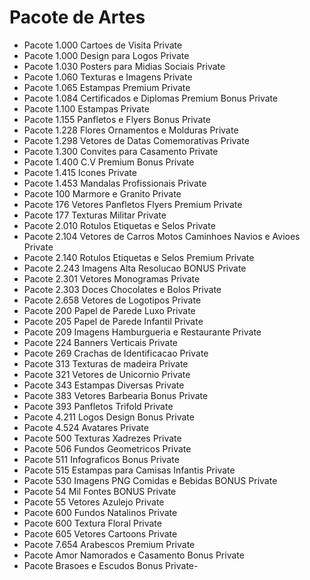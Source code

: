 # Pacote de Artes

- Pacote 1.000 Cartoes de Visita Private
- Pacote 1.000 Design para Logos Private
- Pacote 1.030 Posters para Midias Sociais Private
- Pacote 1.060 Texturas e Imagens Private
- Pacote 1.065 Estampas Premium Private
- Pacote 1.084 Certificados e Diplomas Premium Bonus Private
- Pacote 1.100 Estampas Private
- Pacote 1.155 Panfletos e Flyers Bonus Private
- Pacote 1.228 Flores Ornamentos e Molduras Private
- Pacote 1.298 Vetores de Datas Comemorativas Private
- Pacote 1.300 Convites para Casamento Private
- Pacote 1.400 C.V Premium Bonus Private
- Pacote 1.415 Icones Private
- Pacote 1.453 Mandalas Profissionais Private
- Pacote 100 Marmore e Granito Private
- Pacote 176 Vetores Panfletos Flyers Premium Private
- Pacote 177 Texturas Militar Private
- Pacote 2.010 Rotulos Etiquetas e Selos Private
- Pacote 2.104 Vetores de Carros Motos Caminhoes Navios e Avioes Private
- Pacote 2.140 Rotulos Etiquetas e Selos Premium Private
- Pacote 2.243 Imagens Alta Resolucao BONUS Private
- Pacote 2.301 Vetores Monogramas Private
- Pacote 2.303 Doces Chocolates e Bolos Private
- Pacote 2.658 Vetores de Logotipos Private
- Pacote 200 Papel de Parede Luxo Private
- Pacote 205 Papel de Parede Infantil Private
- Pacote 209 Imagens Hamburgueria e Restaurante Private
- Pacote 224 Banners Verticais Private
- Pacote 269 Crachas de Identificacao Private
- Pacote 313 Texturas de madeira Private
- Pacote 321 Vetores de Unicornio Private
- Pacote 343 Estampas Diversas Private
- Pacote 383 Vetores Barbearia Bonus Private
- Pacote 393 Panfletos Trifold Private
- Pacote 4.211 Logos Design Bonus Private
- Pacote 4.524 Avatares Private
- Pacote 500 Texturas Xadrezes Private
- Pacote 506 Fundos Geometricos Private
- Pacote 511 Infograficos Bonus Private
- Pacote 515 Estampas para Camisas Infantis Private
- Pacote 530 Imagens PNG Comidas e Bebidas BONUS Private
- Pacote 54 Mil Fontes BONUS Private
- Pacote 55 Vetores Azulejo Private
- Pacote 600 Fundos Natalinos Private
- Pacote 600 Textura Floral Private
- Pacote 605 Vetores Cartoons Private
- Pacote 7.654 Arabescos Premium Private
- Pacote Amor Namorados e Casamento Bonus Private
- Pacote Brasoes e Escudos Bonus Private-
